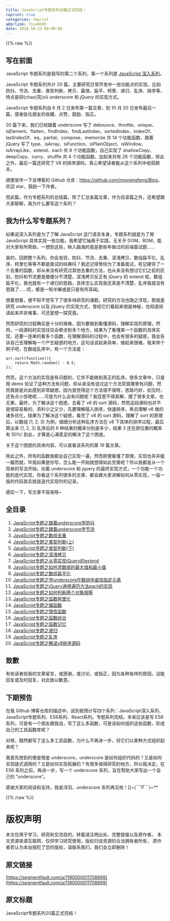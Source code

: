 ```yaml
---
title: JavaScript专题系列20篇正式完结！
reprint: true
categories: reprint
abbrlink: 71ce8695
date: 2018-10-23 00:00:00
---
```


{{% raw %}}

                    
<h2 id="articleHeader0">写在前面</h2>
<p>JavaScript 专题系列是我写的第二个系列，第一个系列是 <a href="https://github.com/mqyqingfeng/Blog/issues/17" rel="nofollow noreferrer" target="_blank">JavaScript 深入系列</a>。</p>
<p>JavaScript 专题系列共计 20 篇，主要研究日常开发中一些功能点的实现，比如防抖、节流、去重、类型判断、拷贝、最值、扁平、柯里、递归、乱序、排序等，特点是研(chao)究(xi) underscore 和 jQuery 的实现方式。</p>
<p>JavaScript 专题系列自 6 月 2 日发布第一篇文章，到 10 月 20 日发布最后一篇，感谢各位朋友的收藏、点赞，鼓励、指正。</p>
<p>20 篇下来，我们已经跟着 underscore 写了 debounce、throttle、unique、isElement、flatten、findIndex、findLastIndex、sortedIndex、indexOf、lastIndexOf、eq、partial、compose、memorize 共 14 个功能函数，跟着 jQuery 写了 type、isArray、isFunction、isPlainObject、isWindow、isArrayLike、extend、each 共 8 个功能函数，自己实现了 shallowCopy、deepCopy、curry、shuffle 共 4 个功能函数，加起来共有 26 个功能函数，除此之外，最后一篇还研究了 V8 的排序源码，真心希望读者能从这个系列中收获颇丰。</p>
<p>顺便宣传一下该博客的 Github 仓库：<a href="https://github.com/mqyqingfeng/Blog" rel="nofollow noreferrer" target="_blank">https://github.com/mqyqingfeng/Blog</a>，欢迎 star，鼓励一下作者。</p>
<p>而此篇，作为专题系列的总结篇，除了汇总各篇文章，作为目录篇之外，还希望跟大家聊聊，我为什么要写这个系列？</p>
<h2 id="articleHeader1">我为什么写专题系列？</h2>
<p>如果说深入系列是为了了解 JavaScript 这门语言本身，专题系列就是为了用 JavaScript 具体实现一些功能，我希望它抽离于实践，无关乎 DOM、BOM，能对大家有所帮助，一想到这些，映入脑海的竟是那些年做过的前端面试题……</p>
<p>是的，回顾整个系列，你会发现，防抖、节流、去重、深浅拷贝、数组扁平化、乱序、柯里化等等不都是面试的经典吗？我还记得曾经为了准备面试，死记硬背了一个去重的函数，却从来没有研究过其他去重的方法，也从来没有想过它们之前的区别，防抖和节流更是傻傻分不清楚，深浅拷贝反正有 jQuery 的 extend 呢，数组扁平化，我也就有一个递归的思路，具体怎么实现我还真是不清楚，乱序我就没有思路了……哎，都是一知半解或是只是有所耳闻。</p>
<p>想着想着，便不知不觉写下了很多待研究的课题，研究的方法也随之浮现，那就是研究 underscore 以及 jQuery 的实现方式，曾经它们看起来很是神秘，也知道阅读起来并非难事，可还是想一探究竟。</p>
<p>然而研究的过程确实是十分的艰难，因为要做到看懂源码，理解实现的原理，然而，一段源码的实现往往会牵涉到多个地方，结果为了看懂某一个函数的具体实现，还要一连串的看多个函数，在理解源码的过程中，也会有很多的疑惑，我会告诉自己去理解每一个产生疑惑的地方，这句话说起来简单，做起来很难，我来举个例子吧，在数组乱序中，有一个方法是：</p>
<div class="widget-codetool" style="display:none;">
      <div class="widget-codetool--inner">
      <span class="selectCode code-tool" data-toggle="tooltip" data-placement="top" title="" data-original-title="全选"></span>
      <span type="button" class="copyCode code-tool" data-toggle="tooltip" data-placement="top" data-clipboard-text="arr.sort(function(){
    return Math.random() - 0.5;
});" title="" data-original-title="复制"></span>
      <span type="button" class="saveToNote code-tool" data-toggle="tooltip" data-placement="top" title="" data-original-title="放进笔记"></span>
      </div>
      </div><pre class="javascript hljs"><code class="js">arr.sort(<span class="hljs-function"><span class="hljs-keyword">function</span>(<span class="hljs-params"></span>)</span>{
    <span class="hljs-keyword">return</span> <span class="hljs-built_in">Math</span>.random() - <span class="hljs-number">0.5</span>;
});</code></pre>
<p>然而，这个方法的实现是有问题的，它并不能做到真正的乱序。很多文章中，只是用 demo 验证了这种方法有问题，却从来没有说过这个方法究竟哪里有问题，然而我就是对此感到非常疑惑，因为我觉得这个方法很不错呀，思路巧妙，初见时，还有点小惊艳呢……可是为什么会有问题呢？我百思不得其解，搜了很多文章，也无果，最终，为了解决这个困惑，去看了 v8 的 sort 源码，然而这段源码也并不是很容易看的，资料少之又少，先要理解插入排序，快速排序，再去理解 v8 做的诸多优化，结果为了解决这个疑惑，看完了 v8 的 sort 源码，理解了 sort 的原理后，以数组 [1, 2, 3] 为例，细细分析这种乱序方法在 v8 下具体的排序过程，最后算出来 [1, 2, 3] 乱序后的 6 种结果的概率分别是多少，结果 3 还在原位置的概率有 50%! 到此，才算是心满意足的解决了这个困惑。</p>
<p>关于这个困惑的具体内容，可以查看该系列的第 19 篇文章。</p>
<p>除此之外，所有的函数我都会自己实现一遍，然而即便看懂了原理，实现也并非能一蹴而就，毕竟如果是你写，怎么能一开始就想得如此完善呢？所以我都是从一个简单的写法开始，向着 underscore 和 jquery 的最终实现方式，一个功能一个功能的迭代实现，你看这个系列很多的文章，都会跟大家讲解如何从零实现，一版一版的代码其实就是迭代实现时的记录。</p>
<p>感叹一下，写文章不容易呀~</p>
<h2 id="articleHeader2">全目录</h2>
<ol>
<li><a href="https://github.com/mqyqingfeng/Blog/issues/22" rel="nofollow noreferrer" target="_blank">JavaScript专题之跟着underscore学防抖</a></li>
<li><a href="https://github.com/mqyqingfeng/Blog/issues/26" rel="nofollow noreferrer" target="_blank">JavaScript专题之跟着underscore学节流</a></li>
<li><a href="https://github.com/mqyqingfeng/Blog/issues/27" rel="nofollow noreferrer" target="_blank">JavaScript专题之数组去重</a></li>
<li><a href="https://github.com/mqyqingfeng/Blog/issues/28" rel="nofollow noreferrer" target="_blank">JavaScript专题之类型判断(上)</a></li>
<li><a href="https://github.com/mqyqingfeng/Blog/issues/30" rel="nofollow noreferrer" target="_blank">JavaScript专题之类型判断(下)</a></li>
<li><a href="https://github.com/mqyqingfeng/Blog/issues/32" rel="nofollow noreferrer" target="_blank">JavaScript专题之深浅拷贝</a></li>
<li><a href="https://github.com/mqyqingfeng/Blog/issues/33" rel="nofollow noreferrer" target="_blank">JavaScript专题之从零实现jQuery的extend</a></li>
<li><a href="https://github.com/mqyqingfeng/Blog/issues/35" rel="nofollow noreferrer" target="_blank">JavaScript专题之如何求数组的最大值和最小值</a></li>
<li><a href="https://github.com/mqyqingfeng/Blog/issues/36" rel="nofollow noreferrer" target="_blank">JavaScript专题之数组扁平化</a></li>
<li><a href="https://github.com/mqyqingfeng/Blog/issues/37" rel="nofollow noreferrer" target="_blank">JavaScript专题之学underscore在数组中查找指定元素</a></li>
<li><a href="https://github.com/mqyqingfeng/Blog/issues/40" rel="nofollow noreferrer" target="_blank">JavaScript专题之jQuery通用遍历方法each的实现</a></li>
<li><a href="https://github.com/mqyqingfeng/Blog/issues/41" rel="nofollow noreferrer" target="_blank">JavaScript专题之如何判断两个对象相等</a></li>
<li><a href="https://github.com/mqyqingfeng/Blog/issues/42" rel="nofollow noreferrer" target="_blank">JavaScript专题之函数柯里化</a></li>
<li><a href="https://github.com/mqyqingfeng/Blog/issues/43" rel="nofollow noreferrer" target="_blank">JavaScript专题之偏函数</a></li>
<li><a href="https://github.com/mqyqingfeng/Blog/issues/44" rel="nofollow noreferrer" target="_blank">JavaScript专题之惰性函数</a></li>
<li><a href="https://github.com/mqyqingfeng/Blog/issues/45" rel="nofollow noreferrer" target="_blank">JavaScript专题之函数组合</a></li>
<li><a href="https://github.com/mqyqingfeng/Blog/issues/46" rel="nofollow noreferrer" target="_blank">JavaScript专题之函数记忆</a></li>
<li><a href="https://github.com/mqyqingfeng/Blog/issues/49" rel="nofollow noreferrer" target="_blank">JavaScript专题之递归</a></li>
<li><a href="https://github.com/mqyqingfeng/Blog/issues/51" rel="nofollow noreferrer" target="_blank">JavaScript专题之乱序</a></li>
<li><a href="https://github.com/mqyqingfeng/Blog/issues/52" rel="nofollow noreferrer" target="_blank">JavaScript专题之解读v8排序源码</a></li>
</ol>
<h2 id="articleHeader3">致歉</h2>
<p>有些读者给我的文章留言，或感谢，或讨论，或指正，因为各种各样的原因，没能回复或及时回复，对此致以歉意。</p>
<h2 id="articleHeader4">下期预告</h2>
<p>在我 Github 博客仓库的描述中，说到我预计写四个系列：JavaScript深入系列、JavaScript专题系列、ES6系列、React系列。专题系列完结，本来应该是写 ES6 系列，可是有一个朋友跟我说，写了这么多函数，可是该如何组织这些函数，形成自己的工具函数库呢？</p>
<p>对呀，既然都写了这么多工具函数，为什么不再进一步，将它们以某种方式组织起来呢？</p>
<p>我首先想到的便是借鉴 underscore，underscore 是如何组织代码的？又是如何实现链式调用的？又是如何实现拓展的？有很多值得研究的地方，所以我决定，在 ES6 系列之前，再进一步，写一个 underscore 系列，旨在帮助大家写出一个自己的 “underscore”。</p>
<p>感谢大家的阅读和支持，我是冴羽，underscore 系列再见啦！[]~(￣▽￣)~**</p>

                
{{% /raw %}}

# 版权声明
本文仅用于学习、研究和交流目的。转载请注明出处、完整链接以及原作者。
本文资源来源互联网，仅供学习研究使用，版权归该资源的合法拥有者所有，
原作者若认为本站侵犯了您的版权，请联系我们，我们会立即删除！

## 原文链接
[https://segmentfault.com/a/1190000011708699](https://segmentfault.com/a/1190000011708699)

## 原文标题
JavaScript专题系列20篇正式完结！
